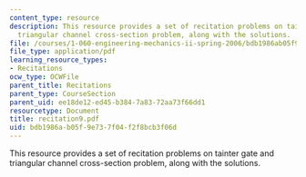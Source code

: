 ```yaml
---
content_type: resource
description: This resource provides a set of recitation problems on tainter gate and
  triangular channel cross-section problem, along with the solutions.
file: /courses/1-060-engineering-mechanics-ii-spring-2006/bdb1986ab05f9e737f04f2f8bcb3f06d_recitation9.pdf
file_type: application/pdf
learning_resource_types:
- Recitations
ocw_type: OCWFile
parent_title: Recitations
parent_type: CourseSection
parent_uid: ee18de12-ed45-b384-7a83-72aa73f66dd1
resourcetype: Document
title: recitation9.pdf
uid: bdb1986a-b05f-9e73-7f04-f2f8bcb3f06d
---
```

This resource provides a set of recitation problems on tainter gate and triangular channel cross-section problem, along with the solutions.